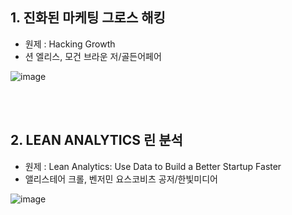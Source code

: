 ## 1. 진화된 마케팅 그로스 해킹
- 원제 : Hacking Growth
- 션 엘리스, 모건 브라운 저/골든어페어

![image](https://user-images.githubusercontent.com/83413923/147630646-b40b0a2b-4a9d-4b59-af17-b617b9ac587b.png)



<br/><br/>


## 2. LEAN ANALYTICS 린 분석
- 원제 : Lean Analytics: Use Data to Build a Better Startup Faster <br/>
- 앨리스테어 크롤, 벤저민 요스코비츠 공저/한빛미디어

![image](https://user-images.githubusercontent.com/83413923/147630839-5e9d5c23-dfe0-4530-82ce-b4935b682bec.png)
